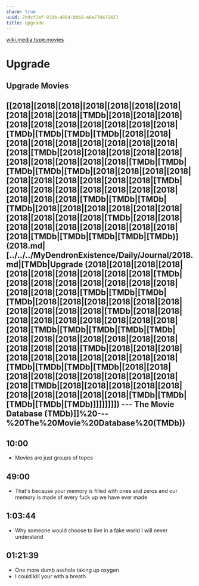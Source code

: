 ```yaml
---
share: true
uuid: 7b9cf7af-938b-4804-bbb2-a6a77d475427
title: Upgrade
---
```

[wiki.media.type.movies](../67e55d56-5eac-48d2-890f-04fc0a970d02)

# Upgrade
Upgrade Movies
--------------

[[2018|[2018|[2018|[2018|[2018|[2018|[2018|[2018|[2018|[2018|[TMDb|[2018|[2018|[2018|[2018|[2018|[2018|[2018|[2018|[2018|[2018|[TMDb|[TMDb|[TMDb|[TMDb|[2018|[2018|[2018|[2018|[2018|[2018|[2018|[2018|[2018|[2018|[TMDb|[2018|[2018|[2018|[2018|[2018|[2018|[2018|[2018|[2018|[2018|[TMDb|[TMDb|[TMDb|[TMDb|[TMDb|[2018|[2018|[2018|[2018|[2018|[2018|[2018|[2018|[2018|[2018|[TMDb|[2018|[2018|[2018|[2018|[2018|[2018|[2018|[2018|[2018|[2018|[TMDb|[TMDb|[TMDb|[TMDb|[2018|[2018|[2018|[2018|[2018|[2018|[2018|[2018|[2018|[2018|[TMDb|[2018|[2018|[2018|[2018|[2018|[2018|[2018|[2018|[2018|[2018|[TMDb|[TMDb|[TMDb|[TMDb|[TMDb)](2018.md|[../../../MyDendronExistence/Daily/Journal/2018.md|[TMDb|Upgrade (2018|[2018|[2018|[2018|[2018|[2018|[2018|[2018|[2018|[2018|[TMDb|[2018|[2018|[2018|[2018|[2018|[2018|[2018|[2018|[2018|[2018|[TMDb|[TMDb|[TMDb|[TMDb|[2018|[2018|[2018|[2018|[2018|[2018|[2018|[2018|[2018|[2018|[TMDb|[2018|[2018|[2018|[2018|[2018|[2018|[2018|[2018|[2018|[2018|[TMDb|[TMDb|[TMDb|[TMDb|[TMDb|[2018|[2018|[2018|[2018|[2018|[2018|[2018|[2018|[2018|[2018|[TMDb|[2018|[2018|[2018|[2018|[2018|[2018|[2018|[2018|[2018|[2018|[TMDb|[TMDb|[TMDb|[TMDb|[2018|[2018|[2018|[2018|[2018|[2018|[2018|[2018|[2018|[2018|[TMDb|[2018|[2018|[2018|[2018|[2018|[2018|[2018|[2018|[2018|[2018|[TMDb|[TMDb|[TMDb|[TMDb|[TMDb)]]]]]]]]) --- The Movie Database (TMDb)]]%20---%20The%20Movie%20Database%20(TMDb))
-----------------------------------------------------------------------------------------------

10:00
-----

*   Movies are just groups of topes

49:00
-----

*   That's because your memory is filled with ones and zeros and our memory is made of every fuck up we have ever made

1:03:44
-------

*   Why someone would choose to live in a fake world I will never understand

01:21:39
--------

*   One more dumb asshole taking up oxygen
*   I could kill your with a breath.